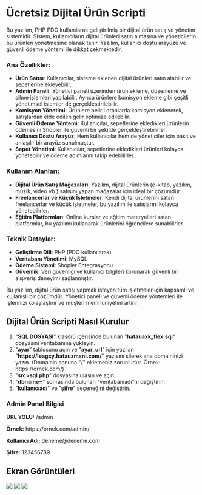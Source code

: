 <h1>Ücretsiz Dijital Ürün Scripti</h1>
Bu yazılım, PHP PDO kullanılarak geliştirilmiş bir dijital ürün satış ve yönetim sistemidir. Sistem, kullanıcıların dijital ürünleri satın almasına ve yöneticilerin bu ürünleri yönetmesine olanak tanır. Yazılım, kullanıcı dostu arayüzü ve güvenli ödeme yöntemi ile dikkat çekmektedir.

<h3>Ana Özellikler:</h3>
<ul><li><strong>Ürün Satışı</strong>: Kullanıcılar, sisteme eklenen dijital ürünleri satın alabilir ve sepetlerine ekleyebilir.</li><li><strong>Admin Paneli</strong>: Yönetici paneli üzerinden ürün ekleme, düzenleme ve silme işlemleri yapılabilir. Ayrıca ürünlere komisyon ekleme gibi çeşitli yönetimsel işlemler de gerçekleştirilebilir.</li><li><strong>Komisyon Yönetimi</strong>: Ürünlere belirli oranlarda komisyon eklenerek, satışlardan elde edilen gelir optimize edilebilir.</li><li><strong>Güvenli Ödeme Yöntemi</strong>: Kullanıcılar, sepetlerine ekledikleri ürünlerin ödemesini Shopier ile güvenli bir şekilde gerçekleştirebilirler.</li><li><strong>Kullanıcı Dostu Arayüz</strong>: Hem kullanıcılar hem de yöneticiler için basit ve anlaşılır bir arayüz sunulmuştur.</li><li><strong>Sepet Yönetimi</strong>: Kullanıcılar, sepetlerine ekledikleri ürünleri kolayca yönetebilir ve ödeme adımlarını takip edebilirler.</li></ul>

<h3>Kullanım Alanları:</h3>
<ul><li><strong>Dijital Ürün Satış Mağazaları</strong>: Yazılım, dijital ürünlerin (e-kitap, yazılım, müzik, video vb.) satışını yapan mağazalar için ideal bir çözümdür.</li><li><strong>Freelancerlar ve Küçük İşletmeler</strong>: Kendi dijital ürünlerini satan freelancerlar ve küçük işletmeler, bu yazılım ile satışlarını kolayca yönetebilirler.</li><li><strong>Eğitim Platformları</strong>: Online kurslar ve eğitim materyalleri satan platformlar, bu yazılımı kullanarak ürünlerini öğrencilere sunabilirler.</li></ul>
<h3>Teknik Detaylar:</h3>
<ul><li><strong>Geliştirme Dili</strong>: PHP (PDO kullanılarak)</li><li><strong>Veritabanı Yönetimi</strong>: MySQL</li><li><strong>Ödeme Sistemi</strong>: Shopier Entegrasyonu</li><li><strong>Güvenlik</strong>: Veri güvenliği ve kullanıcı bilgileri korunarak güvenli bir alışveriş deneyimi sağlanmıştır.</li></ul>
<p>Bu yazılım, dijital ürün satışı yapmak isteyen tüm işletmeler için kapsamlı ve kullanışlı bir çözümdür. Yönetici paneli ve güvenli ödeme yöntemleri ile işlerinizi kolaylaştırır ve müşteri memnuniyetini artırır.</p>

<h2>Dijital Ürün Scripti Nasıl Kurulur</h2>

<ol>
  <li>"<strong>SQL DOSYASI</strong>" klasörü içerisinde bulunan "<strong>hatauaxk_flex.sql</strong>" dosyasını veritabanına yükleyin.</li>
  <li>"<strong>ayar</strong>" tablosunu açın ve "<strong>ayar_url</strong>" için yazılan "<strong>https://leagcy.hatauzmani.com/</strong>" yazısını silerek ana domaininizi yazın. (Domainin sonuna "/" eklemeniz zorunludur. Örnek: https://ornek.com/)</li>
  <li>"<strong>src>sql.php</strong>" dosyasına ulaşın ve açın.</li>
  <li>"<strong>dbname=</strong>" sonrasında bulunan "veritabanıadı"nı değiştirin.</li>
  <li>"<strong>kullanıcıadı</strong>" ve "<strong>şifre</strong>" seçeneğini değiştirin.</li>
</ol>
<h3>Admin Panel Bilgisi</h3>
<p><strong>URL YOLU:</strong> /admin</p> <p><strong>Örnek:</strong> https://ornek.com/admin/</p>
<p><strong>Kullanıcı Adı:</strong> deneme@deneme.com</p>
<p><strong>Şifre:</strong> 123456789</p>
<h2>Ekran Görüntüleri</h2>

<img src="https://img001.prntscr.com/file/img001/90BZaE2DQ32ZbzOdV72a_A.png">
<img src="https://img001.prntscr.com/file/img001/B_3yDz2kRimYZwpwW3lxgQ.png">
<img src="https://img001.prntscr.com/file/img001/Eq6Z_J0MR0mc1u8oUPUQ6w.png">
